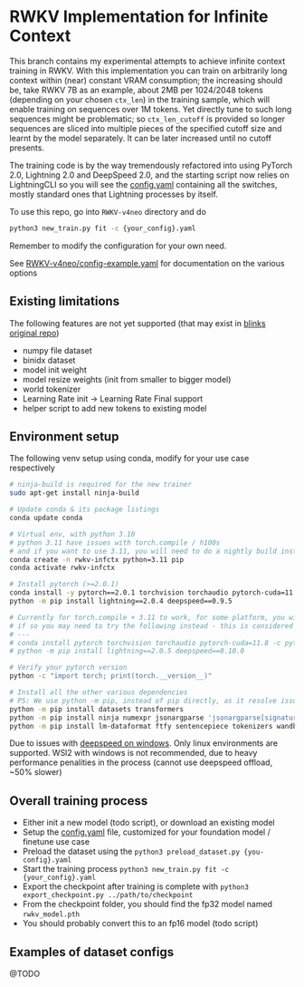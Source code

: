 # RWKV Implementation for Infinite Context

This branch contains my experimental attempts to achieve infinite context training in RWKV.
With this implementation you can train on arbitrarily long context within (near) constant VRAM consumption; the increasing should be, take RWKV 7B as an example, about 2MB per 1024/2048 tokens (depending on your chosen `ctx_len`) in the training sample, which will enable training on sequences over 1M tokens.
Yet directly tune to such long sequences might be problematic; so `ctx_len_cutoff` is provided so longer sequences are sliced into multiple pieces of the specified cutoff size and learnt by the model separately.
It can be later increased until no cutoff presents.

The training code is by the way tremendously refactored into using PyTorch 2.0, Lightning 2.0 and DeepSpeed 2.0, and the starting script now relies on LightningCLI so you will see the [config.yaml](RWKV-v4neo/config-7B.yaml) containing all the switches, mostly standard ones that Lightning processes by itself.

To use this repo, go into `RWKV-v4neo` directory and do

```sh
python3 new_train.py fit -c {your_config}.yaml
```

Remember to modify the configuration for your own need. 

See [RWKV-v4neo/config-example.yaml](./RWKV-v4neo/config-example.yaml) for documentation on the various options

## Existing limitations

The following features are not yet supported (that may exist in [blinks original repo](https://github.com/BlinkDL/RWKV-LM))
- numpy file dataset
- binidx dataset
- model init weight
- model resize weights (init from smaller to bigger model)
- world tokenizer
- Learning Rate init -> Learning Rate Final support
- helper script to add new tokens to existing model

## Environment setup

The following venv setup using conda, modify for your use case respectively
```bash
# ninja-build is required for the new trainer
sudo apt-get install ninja-build

# Update conda & its package listings
conda update conda

# Virtual env, with python 3.10
# python 3.11 have issues with torch.compile / h100s
# and if you want to use 3.11, you will need to do a nightly build install
conda create -n rwkv-infctx python=3.11 pip
conda activate rwkv-infctx

# Install pytorch (>=2.0.1)
conda install -y pytorch==2.0.1 torchvision torchaudio pytorch-cuda=11.8 -c pytorch -c nvidia
python -m pip install lightning==2.0.4 deepspeed==0.9.5

# Currently for torch.compile + 3.11 to work, for some platform, you will need the nightly build
# if so you may need to try the following instead - this is considered "unstable"
# ---
# conda install pytorch torchvision torchaudio pytorch-cuda=11.8 -c pytorch-nightly -c nvidia
# python -m pip install lightning==2.0.5 deepspeed==0.10.0

# Verify your pytorch version 
python -c "import torch; print(torch.__version__)"

# Install all the other various dependencies
# PS: We use python -m pip, instead of pip directly, as it resolve issues with venv not loading the right pip
python -m pip install datasets transformers 
python -m pip install ninja numexpr jsonargparse 'jsonargparse[signatures]'
python -m pip install lm-dataformat ftfy sentencepiece tokenizers wandb
```

Due to issues with [deepspeed on windows](https://github.com/microsoft/DeepSpeed/issues/2427). Only linux environments are supported. WSl2 with windows is not recommended, due to heavy performance penalities in the process (cannot use deepspeed offload, ~50% slower)

## Overall training process

- Either init a new model (todo script), or download an existing model
- Setup the [config.yaml](./RWKV-v4neo/config-example.yaml) file, customized for your foundation model / finetune use case
- Preload the dataset using the `python3 preload_dataset.py {you-config}.yaml`
- Start the training process `python3 new_train.py fit -c {your_config}.yaml`
- Export the checkpoint after training is complete with `python3 export_checkpoint.py ../path/to/checkpoint`
- From the checkpoint folder, you should find the fp32 model named `rwkv_model.pth`
- You should probably convert this to an fp16 model (todo script)

## Examples of dataset configs

@TODO